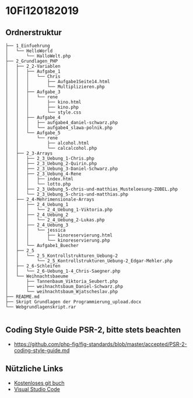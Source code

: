 ﻿# 10Fi120182019

## Ordnerstruktur
```
├── 1_Einfuehrung
│   └── HelloWorld
│       └── HalloWelt.php
├── 2_Grundlagen_PHP
│   ├── 2_2-Variablen
│   │   ├── Aufgabe_1
│   │   │   └── Chris
│   │   │       ├── Aufgabe1Seite14.html
│   │   │       └── Multiplizieren.php
│   │   ├── Aufgabe_3
│   │   │   └── rene
│   │   │       ├── kino.html
│   │   │       ├── kino.php
│   │   │       └── style.css
│   │   ├── Aufgabe_4
│   │   │   ├── aufgabe4_daniel-schwarz.php
│   │   │   └── aufgabe4_slawa-polnik.php
│   │   └── Aufgabe_5
│   │       └── rene
│   │           ├── alcohol.html
│   │           └── calcalcohol.php
│   ├── 2_3-Arrays
│   │   ├── 2_3_Uebung_1-Chris.php
│   │   ├── 2_3_Uebung_2-Quirin.php
│   │   ├── 2_3_Uebung_3-Daniel-Schwarz.php
│   │   ├── 2_3_Uebung_4-Rene
│   │   │   ├── index.html
│   │   │   └── lotto.php
│   │   ├── 2_3_Uebung_5-chris-und-matthias_Musteloesung-ZOBEL.php
│   │   └── 2_3_Uebung_5-chris-und-matthias.php
│   ├── 2_4-Mehrimensionale-Arrays
│   │   ├── 2_4_Uebung_1
│   │   │   └── 2_4_Uebung_1-Viktoria.php
│   │   ├── 2_4_Uebung_2
│   │   │   └── 2_4_Uebung_2-Lukas.php
│   │   ├── 2_4_Uebung_3
│   │   │   └── jessica
│   │   │       ├── kinoreservierung.html
│   │   │       └── kinoreservierung.php
│   │   └── Aufgabe1_Buecher
│   ├── 2_5
│   │   └── 2_5_Kontrollstrukturen_Uebung-2
│   │       └── 2_5_Kontrollstrukturen_Uebung-2_Edgar-Mehler.php
│   ├── 2_6-Schleifen
│   │   └── 2_6-Uebung_1-4_Chris-Saegner.php
│   └── Weihnachtsbaeume
│       ├── Tannenbaum_Viktoria_Seubert.php
│       ├── weihnachtsbaum_Daniel-Schwarz.php
│       └── weihnachtsbaum_Wjatscheslav.php
├── README.md
├── Skript Grundlagen der Programmierung_upload.docx
└── Webgrundlagenskript.rar


```

## Coding Style Guide PSR-2, bitte stets beachten
* https://github.com/php-fig/fig-standards/blob/master/accepted/PSR-2-coding-style-guide.md

## Nützliche Links
* [Kostenloses git buch](https://git-scm.com/book/de/v2)
* [Visual Studio Code](https://code.visualstudio.com/)
